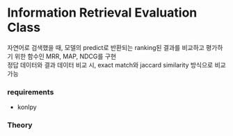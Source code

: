 # Information Retrieval Evaluation Class
자연어로 검색했을 때, 모델의 predict로 반환되는 ranking된 결과를 비교하고 평가하기 위한 함수인 MRR, MAP, NDCG를 구현<br>
정답 데이터와 결과 데이터 비교 시, exact match와 jaccard similarity 방식으로 비교 가능<br>

### requirements
- konlpy

### Theory
